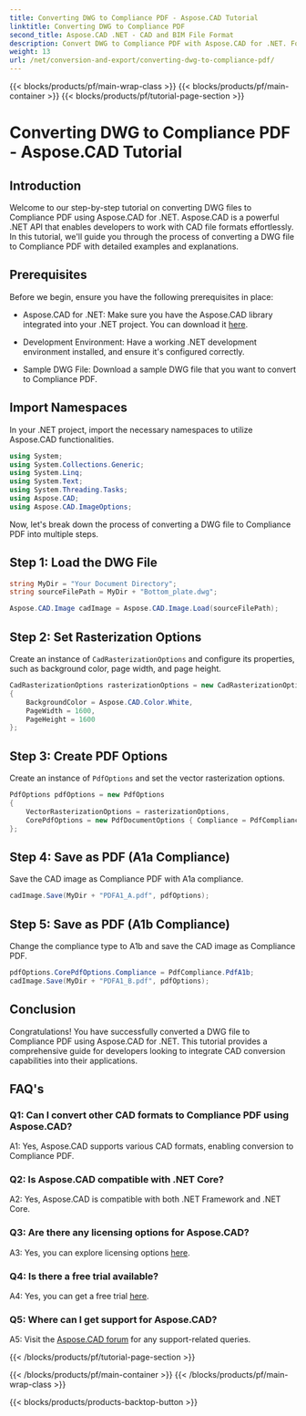 ```yaml
---
title: Converting DWG to Compliance PDF - Aspose.CAD Tutorial
linktitle: Converting DWG to Compliance PDF
second_title: Aspose.CAD .NET - CAD and BIM File Format
description: Convert DWG to Compliance PDF with Aspose.CAD for .NET. Follow our tutorial for step-by-step guidance.
weight: 13
url: /net/conversion-and-export/converting-dwg-to-compliance-pdf/
---
```


{{< blocks/products/pf/main-wrap-class >}}
{{< blocks/products/pf/main-container >}}
{{< blocks/products/pf/tutorial-page-section >}}

# Converting DWG to Compliance PDF - Aspose.CAD Tutorial

## Introduction

Welcome to our step-by-step tutorial on converting DWG files to Compliance PDF using Aspose.CAD for .NET. Aspose.CAD is a powerful .NET API that enables developers to work with CAD file formats effortlessly. In this tutorial, we'll guide you through the process of converting a DWG file to Compliance PDF with detailed examples and explanations.

## Prerequisites

Before we begin, ensure you have the following prerequisites in place:

- Aspose.CAD for .NET: Make sure you have the Aspose.CAD library integrated into your .NET project. You can download it [here](https://releases.aspose.com/cad/net/).

- Development Environment: Have a working .NET development environment installed, and ensure it's configured correctly.

- Sample DWG File: Download a sample DWG file that you want to convert to Compliance PDF.

## Import Namespaces

In your .NET project, import the necessary namespaces to utilize Aspose.CAD functionalities.

```csharp
using System;
using System.Collections.Generic;
using System.Linq;
using System.Text;
using System.Threading.Tasks;
using Aspose.CAD;
using Aspose.CAD.ImageOptions;
```

Now, let's break down the process of converting a DWG file to Compliance PDF into multiple steps.

## Step 1: Load the DWG File

```csharp
string MyDir = "Your Document Directory";
string sourceFilePath = MyDir + "Bottom_plate.dwg";

Aspose.CAD.Image cadImage = Aspose.CAD.Image.Load(sourceFilePath);
```

## Step 2: Set Rasterization Options

Create an instance of `CadRasterizationOptions` and configure its properties, such as background color, page width, and page height.

```csharp
CadRasterizationOptions rasterizationOptions = new CadRasterizationOptions
{
    BackgroundColor = Aspose.CAD.Color.White,
    PageWidth = 1600,
    PageHeight = 1600
};
```

## Step 3: Create PDF Options

Create an instance of `PdfOptions` and set the vector rasterization options.

```csharp
PdfOptions pdfOptions = new PdfOptions
{
    VectorRasterizationOptions = rasterizationOptions,
    CorePdfOptions = new PdfDocumentOptions { Compliance = PdfCompliance.PdfA1a }
};
```

## Step 4: Save as PDF (A1a Compliance)

Save the CAD image as Compliance PDF with A1a compliance.

```csharp
cadImage.Save(MyDir + "PDFA1_A.pdf", pdfOptions);
```

## Step 5: Save as PDF (A1b Compliance)

Change the compliance type to A1b and save the CAD image as Compliance PDF.

```csharp
pdfOptions.CorePdfOptions.Compliance = PdfCompliance.PdfA1b;
cadImage.Save(MyDir + "PDFA1_B.pdf", pdfOptions);
```

## Conclusion

Congratulations! You have successfully converted a DWG file to Compliance PDF using Aspose.CAD for .NET. This tutorial provides a comprehensive guide for developers looking to integrate CAD conversion capabilities into their applications.

## FAQ's

### Q1: Can I convert other CAD formats to Compliance PDF using Aspose.CAD?

A1: Yes, Aspose.CAD supports various CAD formats, enabling conversion to Compliance PDF.

### Q2: Is Aspose.CAD compatible with .NET Core?

A2: Yes, Aspose.CAD is compatible with both .NET Framework and .NET Core.

### Q3: Are there any licensing options for Aspose.CAD?

A3: Yes, you can explore licensing options [here](https://purchase.aspose.com/buy).

### Q4: Is there a free trial available?

A4: Yes, you can get a free trial [here](https://releases.aspose.com/).

### Q5: Where can I get support for Aspose.CAD?

A5: Visit the [Aspose.CAD forum](https://forum.aspose.com/c/cad/19) for any support-related queries.

{{< /blocks/products/pf/tutorial-page-section >}}

{{< /blocks/products/pf/main-container >}}
{{< /blocks/products/pf/main-wrap-class >}}

{{< blocks/products/products-backtop-button >}}
